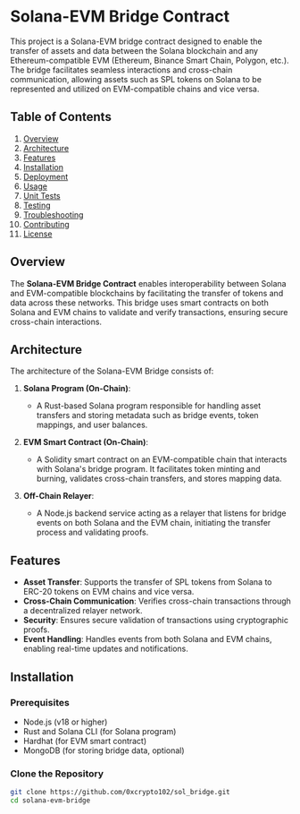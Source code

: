 # Solana-EVM Bridge Contract

This project is a Solana-EVM bridge contract designed to enable the transfer of assets and data between the Solana blockchain and any Ethereum-compatible EVM (Ethereum, Binance Smart Chain, Polygon, etc.). 
The bridge facilitates seamless interactions and cross-chain communication, allowing assets such as SPL tokens on Solana to be represented and utilized on EVM-compatible chains and vice versa.

## Table of Contents

1. [Overview](#overview)
2. [Architecture](#architecture)
3. [Features](#features)
4. [Installation](#installation)
5. [Deployment](#deployment)
6. [Usage](#usage)
7. [Unit Tests](#unit-tests)
8. [Testing](#testing)
9. [Troubleshooting](#troubleshooting)
10. [Contributing](#contributing)
11. [License](#license)

## Overview

The **Solana-EVM Bridge Contract** enables interoperability between Solana and EVM-compatible blockchains by facilitating the transfer of tokens and data across these networks. This bridge uses smart contracts on both Solana and EVM chains to validate and verify transactions, ensuring secure cross-chain interactions.

## Architecture

The architecture of the Solana-EVM Bridge consists of:

1. **Solana Program (On-Chain)**:
   - A Rust-based Solana program responsible for handling asset transfers and storing metadata such as bridge events, token mappings, and user balances.

2. **EVM Smart Contract (On-Chain)**:
   - A Solidity smart contract on an EVM-compatible chain that interacts with Solana's bridge program. It facilitates token minting and burning, validates cross-chain transfers, and stores mapping data.

3. **Off-Chain Relayer**:
   - A Node.js backend service acting as a relayer that listens for bridge events on both Solana and the EVM chain, initiating the transfer process and validating proofs.

## Features

- **Asset Transfer**: Supports the transfer of SPL tokens from Solana to ERC-20 tokens on EVM chains and vice versa.
- **Cross-Chain Communication**: Verifies cross-chain transactions through a decentralized relayer network.
- **Security**: Ensures secure validation of transactions using cryptographic proofs.
- **Event Handling**: Handles events from both Solana and EVM chains, enabling real-time updates and notifications.

## Installation

### Prerequisites

- Node.js (v18 or higher)
- Rust and Solana CLI (for Solana program)
- Hardhat (for EVM smart contract)
- MongoDB (for storing bridge data, optional)

### Clone the Repository

```bash
git clone https://github.com/0xcrypto102/sol_bridge.git
cd solana-evm-bridge
